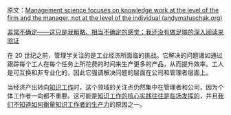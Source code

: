 原文：[Management science focuses on knowledge work at the level of the firm and the manager, not at the level of the individual (andymatuschak.org)](https://notes.andymatuschak.org/z5XsZe6JcodTxYY772Jt3rV68VWfW8xdsqKjx)

[非常不确定——这只是我粗略、相当不确定的感觉；我还没有做足够的深入阅读来验证](https://notes.andymatuschak.org/z5XsZe6JcodTxYY772Jt3rV68VWfW8xdsqKjx)

在 20 世纪之前，管理学关注的是工业经济所面临的挑战。它解决的问题诸如通过跟踪每个工人在每个任务上所花费的时间来生产更多的产品，从而提升效率。工人是可互换和非专业化的，因此它强调解决问题的层面在公司和管理者层面上。

当经济产出转向[知识工作](https://notes.andymatuschak.org/z2eKzbL5nwQrm8Zr26rtaLHXyKHREr3tm5HbY)时，这个领域的关注点仍然集中在管理者和公司，因为个体工作者一向都不重要。这可能是[知识工作的核心实践往往是临场发挥的](https://notes.andymatuschak.org/z7z6uFero1JXyANDsq7P4RzeUemPWrHD7Ejmn)，并且[我们不知道如何衡量知识工作者的生产力](https://notes.andymatuschak.org/z12T3AuuQ51Q3hkyKfvLYakzBRLyaXFk13ATM)的原因之一。